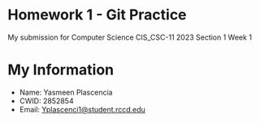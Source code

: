 # Homework 1 - Git Practice 

My submission for Computer Science CIS_CSC-11 2023 Section 1 Week 1

# My Information

* Name: Yasmeen Plascencia
* CWID: 2852854
* Email: Yplascenci1@student.rccd.edu 












